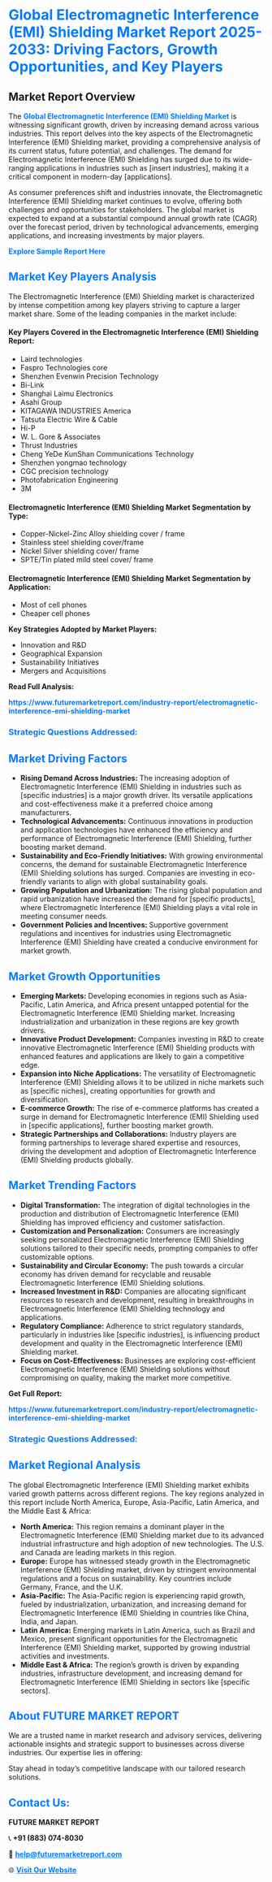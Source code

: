 <h1 style="color: #007BFF;">Global Electromagnetic Interference (EMI) Shielding Market Report 2025-2033: Driving Factors, Growth Opportunities, and Key Players</h1>

<section id="overview">
<h2>Market Report Overview</h2>
<p>The <a href="https://www.futuremarketreport.com/industry-report/electromagnetic-interference-emi-shielding-market" style="color: #007BFF; text-decoration: none;"><strong>Global Electromagnetic Interference (EMI) Shielding Market</strong></a> is witnessing significant growth, driven by increasing demand across various industries. This report delves into the key aspects of the Electromagnetic Interference (EMI) Shielding market, providing a comprehensive analysis of its current status, future potential, and challenges. The demand for Electromagnetic Interference (EMI) Shielding has surged due to its wide-ranging applications in industries such as [insert industries], making it a critical component in modern-day [applications].</p>
<p>As consumer preferences shift and industries innovate, the Electromagnetic Interference (EMI) Shielding market continues to evolve, offering both challenges and opportunities for stakeholders. The global market is expected to expand at a substantial compound annual growth rate (CAGR) over the forecast period, driven by technological advancements, emerging applications, and increasing investments by major players.</p>
</section>

<section id="overview">
<p><a href="https://www.futuremarketreport.com/request-sample/reportId=115165" style="color: #007BFF; text-decoration: none;"><strong>Explore Sample Report Here</strong></a></p>
</section>

<section id="key-players">
<h2 style="color: #007BFF;">Market Key Players Analysis</h2>
<p>The Electromagnetic Interference (EMI) Shielding market is characterized by intense competition among key players striving to capture a larger market share. Some of the leading companies in the market include:</p>
<h4>Key Players Covered in the Electromagnetic Interference (EMI) Shielding Report:</h4>
<ul><li>Laird technologies</li><li>Faspro Technologies core</li><li>Shenzhen Evenwin Precision Technology</li><li>Bi-Link</li><li>Shanghai Laimu Electronics</li><li>Asahi Group</li><li>KITAGAWA INDUSTRIES America</li><li>Tatsuta Electric Wire &amp; Cable</li><li>Hi-P</li><li>W. L. Gore &amp; Associates</li><li>Thrust Industries</li><li>Cheng YeDe KunShan Communications Technology</li><li>Shenzhen yongmao technology</li><li>CGC precision technology</li><li>Photofabrication Engineering</li><li>3M</li></ul>
<h4>Electromagnetic Interference (EMI) Shielding Market Segmentation by Type:</h4>
<ul><li>Copper-Nickel-Zinc Alloy shielding cover / frame</li><li>Stainless steel shielding cover/frame</li><li>Nickel Silver shielding cover/ frame</li><li>SPTE/Tin plated mild steel cover/ frame</li></ul>

<h4>Electromagnetic Interference (EMI) Shielding Market Segmentation by Application:</h4>
<ul><li>Most of cell phones</li><li>Cheaper cell phones</li></ul>
<p><strong>Key Strategies Adopted by Market Players:</strong></p>
<ul>
<li>Innovation and R&D</li>
<li>Geographical Expansion</li>
<li>Sustainability Initiatives</li>
<li>Mergers and Acquisitions</li>
</ul>
</section>

<section>
<p><strong>Read Full Analysis: </strong></p><a href="https://www.futuremarketreport.com/industry-report/electromagnetic-interference-emi-shielding-market" style="color: #007BFF; text-decoration: none;"><strong>https://www.futuremarketreport.com/industry-report/electromagnetic-interference-emi-shielding-market</strong></a>
<h3 style="color: #007BFF;">Strategic Questions Addressed:</h3>
</section>

<section id="driving-factors">
<h2 style="color: #007BFF;">Market Driving Factors</h2>
<ul>
<li><strong>Rising Demand Across Industries:</strong> The increasing adoption of Electromagnetic Interference (EMI) Shielding in industries such as [specific industries] is a major growth driver. Its versatile applications and cost-effectiveness make it a preferred choice among manufacturers.</li>
<li><strong>Technological Advancements:</strong> Continuous innovations in production and application technologies have enhanced the efficiency and performance of Electromagnetic Interference (EMI) Shielding, further boosting market demand.</li>
<li><strong>Sustainability and Eco-Friendly Initiatives:</strong> With growing environmental concerns, the demand for sustainable Electromagnetic Interference (EMI) Shielding solutions has surged. Companies are investing in eco-friendly variants to align with global sustainability goals.</li>
<li><strong>Growing Population and Urbanization:</strong> The rising global population and rapid urbanization have increased the demand for [specific products], where Electromagnetic Interference (EMI) Shielding plays a vital role in meeting consumer needs.</li>
<li><strong>Government Policies and Incentives:</strong> Supportive government regulations and incentives for industries using Electromagnetic Interference (EMI) Shielding have created a conducive environment for market growth.</li>
</ul>
</section>

<section id="growth-opportunities">
<h2 style="color: #007BFF;">Market Growth Opportunities</h2>
<ul>
<li><strong>Emerging Markets:</strong> Developing economies in regions such as Asia-Pacific, Latin America, and Africa present untapped potential for the Electromagnetic Interference (EMI) Shielding market. Increasing industrialization and urbanization in these regions are key growth drivers.</li>
<li><strong>Innovative Product Development:</strong> Companies investing in R&D to create innovative Electromagnetic Interference (EMI) Shielding products with enhanced features and applications are likely to gain a competitive edge.</li>
<li><strong>Expansion into Niche Applications:</strong> The versatility of Electromagnetic Interference (EMI) Shielding allows it to be utilized in niche markets such as [specific niches], creating opportunities for growth and diversification.</li>
<li><strong>E-commerce Growth:</strong> The rise of e-commerce platforms has created a surge in demand for Electromagnetic Interference (EMI) Shielding used in [specific applications], further boosting market growth.</li>
<li><strong>Strategic Partnerships and Collaborations:</strong> Industry players are forming partnerships to leverage shared expertise and resources, driving the development and adoption of Electromagnetic Interference (EMI) Shielding products globally.</li>
</ul>
</section>

<section id="trending-factors">
<h2 style="color: #007BFF;">Market Trending Factors</h2>
<ul>
<li><strong>Digital Transformation:</strong> The integration of digital technologies in the production and distribution of Electromagnetic Interference (EMI) Shielding has improved efficiency and customer satisfaction.</li>
<li><strong>Customization and Personalization:</strong> Consumers are increasingly seeking personalized Electromagnetic Interference (EMI) Shielding solutions tailored to their specific needs, prompting companies to offer customizable options.</li>
<li><strong>Sustainability and Circular Economy:</strong> The push towards a circular economy has driven demand for recyclable and reusable Electromagnetic Interference (EMI) Shielding solutions.</li>
<li><strong>Increased Investment in R&D:</strong> Companies are allocating significant resources to research and development, resulting in breakthroughs in Electromagnetic Interference (EMI) Shielding technology and applications.</li>
<li><strong>Regulatory Compliance:</strong> Adherence to strict regulatory standards, particularly in industries like [specific industries], is influencing product development and quality in the Electromagnetic Interference (EMI) Shielding market.</li>
<li><strong>Focus on Cost-Effectiveness:</strong> Businesses are exploring cost-efficient Electromagnetic Interference (EMI) Shielding solutions without compromising on quality, making the market more competitive.</li>
</ul>
</section>

<section>
<p><strong>Get Full Report: </strong></p><a href="https://www.futuremarketreport.com/industry-report/electromagnetic-interference-emi-shielding-market" style="color: #007BFF; text-decoration: none;"><strong>https://www.futuremarketreport.com/industry-report/electromagnetic-interference-emi-shielding-market</strong></a>
<h3 style="color: #007BFF;">Strategic Questions Addressed:</h3>
</section>


<section id="regional-analysis">
<h2 style="color: #007BFF;">Market Regional Analysis</h2>
<p>The global Electromagnetic Interference (EMI) Shielding market exhibits varied growth patterns across different regions. The key regions analyzed in this report include North America, Europe, Asia-Pacific, Latin America, and the Middle East & Africa:</p>
<ul>
<li><strong>North America:</strong> This region remains a dominant player in the Electromagnetic Interference (EMI) Shielding market due to its advanced industrial infrastructure and high adoption of new technologies. The U.S. and Canada are leading markets in this region.</li>
<li><strong>Europe:</strong> Europe has witnessed steady growth in the Electromagnetic Interference (EMI) Shielding market, driven by stringent environmental regulations and a focus on sustainability. Key countries include Germany, France, and the U.K.</li>
<li><strong>Asia-Pacific:</strong> The Asia-Pacific region is experiencing rapid growth, fueled by industrialization, urbanization, and increasing demand for Electromagnetic Interference (EMI) Shielding in countries like China, India, and Japan.</li>
<li><strong>Latin America:</strong> Emerging markets in Latin America, such as Brazil and Mexico, present significant opportunities for the Electromagnetic Interference (EMI) Shielding market, supported by growing industrial activities and investments.</li>
<li><strong>Middle East & Africa:</strong> The region’s growth is driven by expanding industries, infrastructure development, and increasing demand for Electromagnetic Interference (EMI) Shielding in sectors like [specific sectors].</li>
</ul>
</section>

<footer>
<h2 style="color: #007BFF;">About FUTURE MARKET REPORT</h2>
<p>We are a trusted name in market research and advisory services, delivering actionable insights and strategic support to businesses across diverse industries. Our expertise lies in offering:</p>

<p>Stay ahead in today’s competitive landscape with our tailored research solutions.</p>

<h2 style="color: #007BFF;">Contact Us:</h2>
<p><strong>FUTURE MARKET REPORT</strong></p>
<p>📞 <strong>+91 (883) 074-8030</strong></p>
<p>📧 <strong><a href="mailto:help@futuremarketreport.com" style="color: #007BFF;">help@futuremarketreport.com</a></strong></p>
<p>🌐 <strong><a href="https://www.futuremarketreport.com/" style="color: #007BFF;">Visit Our Website</a></strong></p>
</footer>